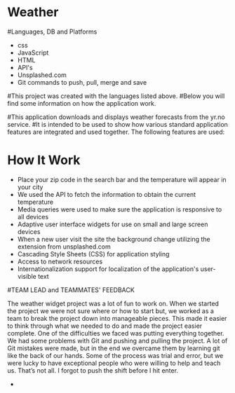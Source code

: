 # Weather
#Languages, DB and Platforms 
- css 
- JavaScript
- HTML
- API's
- Unsplashed.com
- Git commands to push, pull, merge and save


#This project was created with the languages listed above. 
#Below you will find some information on how the application work.

#This application downloads and displays weather forecasts from the yr.no
 service.
#It is intended to be used to show how various standard application features are
 integrated and used together. The following features are used:

# How It Work
- Place your zip code in the search bar and the temperature will appear in your city
- We used the API to fetch the information to obtain the current temperature
- Media queries were used to make sure the application is responsive to all devices
- Adaptive user interface widgets for use on small and large screen devices
- When a new user visit the site the background change utilizing the extension from unsplashed.com
- Cascading Style Sheets (CSS) for application styling
- Access to network resources
- Internationalization support for localization of the application's
  user-visible text

#TEAM LEAD and TEAMMATES' FEEDBACK

The weather widget project was a lot of fun to work on.  When we started the project we were not sure where or how to start but, we worked as a team to break the project down into manageable pieces.  This made it easier to think through what we needed to do and made the project easier complete.
One of the difficulties we faced was putting everything together. We had some problems with Git and pushing and pulling the project. A lot of Git mistakes were made, but in the end we overcame them by learning git like the back of our hands. Some of the process was trial and error, but we were lucky to have exceptional people who were willing to help and teach us.
That’s not all. I forgot to push the shift before I hit enter.

-






